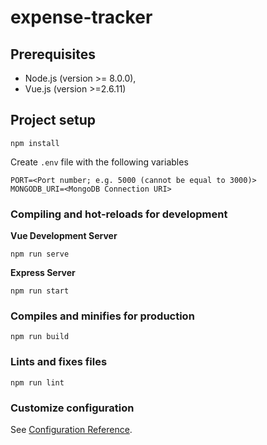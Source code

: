 # expense-tracker

## Prerequisites

 - Node.js (version >= 8.0.0),
 - Vue.js (version >=2.6.11)

## Project setup
```
npm install
```

Create `.env` file with the following variables

```
PORT=<Port number; e.g. 5000 (cannot be equal to 3000)>
MONGODB_URI=<MongoDB Connection URI>
```

### Compiling and hot-reloads for development

**Vue Development Server**

```
npm run serve
```

**Express Server**
```
npm run start
```

### Compiles and minifies for production
```
npm run build
```

### Lints and fixes files
```
npm run lint
```

### Customize configuration
See [Configuration Reference](https://cli.vuejs.org/config/).

